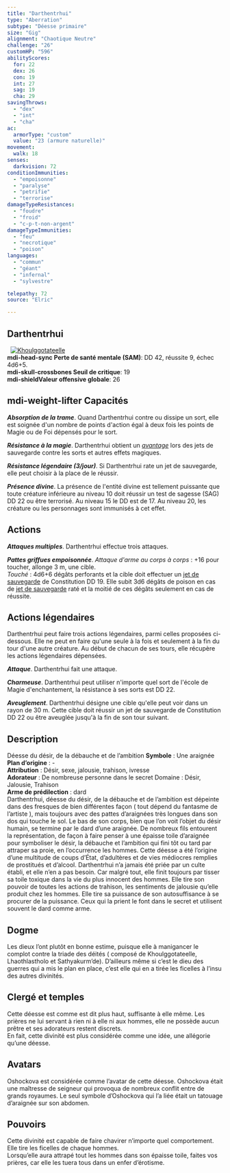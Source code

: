 ```yaml
---
title: "Darthentrhui"
type: "Aberration"
subtype: "Déesse primaire"
size: "Gig"
alignment: "Chaotique Neutre"
challenge: "26"
customHP: "596"
abilityScores:
  for: 22
  dex: 26
  con: 19
  int: 27
  sag: 19
  cha: 29
savingThrows:
  - "dex"
  - "int"
  - "cha"
ac:
  armorType: "custom"
  value: "23 (armure naturelle)"
movement:
  walk: 18
senses:
  darkvision: 72
conditionImmunities:
  - "empoisonne"
  - "paralyse"
  - "petrifie"
  - "terrorise"
damageTypeResistances:
  - "foudre"
  - "froid"
  - "c-p-t-non-argent"
damageTypeImmunities:
  - "feu"
  - "necrotique"
  - "poison"
languages:
  - "commun"
  - "géant"
  - "infernal"
  - "sylvestre"

telepathy: 72
source: "Elric"        

---
```

## Darthentrhui
&nbsp;
[![Khoulggotateelle](https://www.douaratil.fr/illustrations/aberration/darthentrhuim.png)](https://www.douaratil.fr/illustrations/aberration/darthentrhui.jpg)   
**<v-icon>mdi-head-sync</v-icon> Perte de santé mentale (SAM)**: DD 42, réussite 9, échec 4d6+5.  
**<v-icon>mdi-skull-crossbones</v-icon> Seuil de critique**: 19      
**<v-icon>mdi-shield</v-icon>Valeur offensive globale**: 26   
## <v-icon>mdi-weight-lifter</v-icon> Capacités
_**Absorption de la trame**_. Quand Darthentrhui contre ou dissipe un sort, elle est soignée d'un nombre de points d'action égal à deux fois les points de Magie ou de Foi dépensés pour le sort.   

_**Résistance à la magie**_. Darthentrhui obtient un [_avantage_](/utiliser-les-caracteristiques/#avantage-et-desavantage) lors des jets de sauvegarde contre les sorts et autres effets magiques.  

_**Résistance légendaire (3/jour)**_. Si Darthentrhui rate un jet de sauvegarde, elle peut choisir à la place de le réussir.

_**Présence divine**_. La présence de l'entité divine est tellement puissante que toute créature inférieure au niveau 10 doit réussir un test de sagesse (SAG) DD 22 ou être terrorisé. Au niveau 15 le DD est de 17. Au niveau 20, les créature ou les personnages sont immunisés à cet effet.  



## Actions
_**Attaques multiples**_. Darthentrhui effectue trois attaques.  

_**Pattes griffues empoisonnée**_. _Attaque d'arme au corps à corps_ : +16 pour toucher, allonge 3 m, une cible.  
_Touché_ : 4d6+6 dégâts perforants et la cible doit effectuer un [jet de sauvegarde](/utiliser-les-caracteristiques/#jets-de-sauvegarde) de Constitution DD 19. Elle subit 3d6 dégâts de poison en cas de [jet de sauvegarde](/utiliser-les-caracteristiques/#jets-de-sauvegarde) raté et la moitié de ces dégâts seulement en cas de réussite.


## Actions légendaires
Darthentrhui peut faire trois actions légendaires, parmi celles proposées ci-dessous. Elle ne peut en faire qu'une seule à la fois et seulement à la fin du tour d'une autre créature. Au début de chacun de ses tours, elle récupère les actions légendaires dépensées.

_**Attaque**_. Darthentrhui fait une attaque.

_**Charmeuse**_. Darthentrhui peut utiliser n'importe quel sort de l'école de Magie d'enchantement, la résistance à ses sorts est DD 22.

_**Aveuglement**_. Darthentrhui désigne une cible qu'elle peut voir dans un rayon de 30 m. Cette cible doit réussir un jet de sauvegarde de Constitution DD 22 ou être aveuglée jusqu'à la fin de son tour suivant.

## Description  
Déesse du désir, de la débauche et de l’ambition
**Symbole** : Une araignée  
**Plan d’origine** :  -  
**Attribution** : Désir, sexe, jalousie, trahison, ivresse  
**Adorateur** : De nombreuse personne dans le secret Domaine : Désir, Jalousie, Trahison  
**Arme de prédilection** : dard  
Darthentrhui, déesse du désir, de la débauche et de l’ambition est dépeinte dans des fresques de bien différentes façon ( tout dépend du fantasme de l’artiste ), mais toujours avec des pattes d’araignées très longues dans son dos qui touche le sol. Le bas de son corps, bien que l’on voit l’objet du désir humain, se termine par le dard d’une araignée. De nombreux fils entourent la représentation, de façon à faire penser à une épaisse toile d’araignée pour symboliser le désir, la débauche et l’ambition qui fini tôt ou tard par attraper sa proie, en l’occurrence les hommes. Cette déesse a été l’origine d’une multitude de coups d’État, d’adultères et de vies médiocres remplies de prostitués et d’alcool.   Darthentrhui n’a jamais été priée par un culte établi, et elle n’en a pas besoin. Car malgré tout, elle finit toujours par tisser sa toile toxique dans la vie du plus innocent des hommes. Elle tire son pouvoir de toutes les actions de trahison, les sentiments de jalousie qu’elle produit chez les hommes. Elle tire sa puissance de son autosuffisance à se procurer de la puissance. Ceux qui la prient le font dans le secret et utilisent souvent le dard comme arme.   

## Dogme  
Les dieux l’ont plutôt en bonne estime, puisque elle à manigancer le complot contre la triade des déités ( composé de Khoulggotateelle, Lhaothlastholo et Sathyakurm’de). D’ailleurs même si c’est le dieu des guerres qui a mis le plan en place, c’est elle qui en a tirée les ficelles à l’insu des autres divinités.  

## Clergé et temples  
Cette déesse est comme est dit plus haut, suffisante à elle même. Les prières ne lui servant à rien ni à elle ni aux hommes, elle ne possède aucun prêtre et ses adorateurs restent discrets.  
En fait, cette divinité est plus considérée comme une idée, une allégorie qu’une déesse.  

## Avatars  
Oshockova est considérée comme l’avatar de cette déesse. Oshockova était une maîtresse de seigneur qui provoqua de nombreux conflit entre de grands royaumes. Le seul symbole d’Oshockova qui l’a liée était un tatouage d’araignée sur son abdomen.  

## Pouvoirs  
Cette divinité est capable de faire chavirer n’importe quel comportement. Elle tire les ficelles de chaque hommes.   
Lorsqu’elle aura attrapé tout les hommes dans son épaisse toile, faites vos prières, car elle les tuera tous dans un enfer d’érotisme.  
